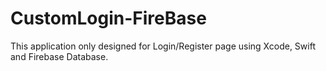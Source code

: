 # CustomLogin-FireBase
This application only designed for Login/Register page using Xcode, Swift and Firebase Database.
